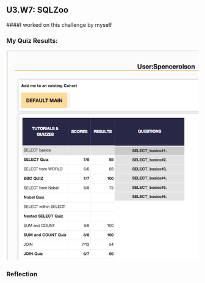 ## U3.W7: SQLZoo

####I worked on this challenge by myself



### My Quiz Results:

![image](https://github.com/spencerolson/phase_0_unit_3/blob/master/week_7/imgs/sql_zoo.jpg "My results")



### Reflection